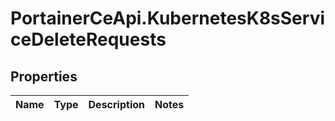 # PortainerCeApi.KubernetesK8sServiceDeleteRequests

## Properties
Name | Type | Description | Notes
------------ | ------------- | ------------- | -------------


